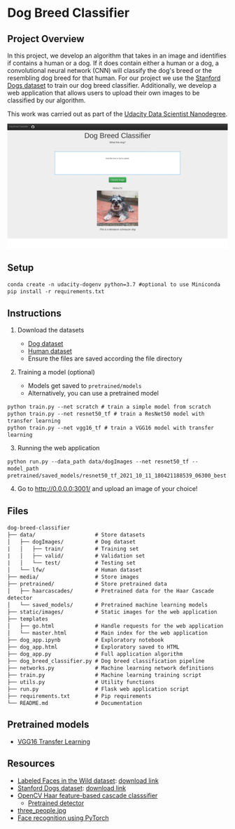 # Dog Breed Classifier

## Project Overview
In this project, we develop an algorithm that takes in an image and identifies if contains a human or a dog. If it does contain either a human or a dog, a convolutional neural network (CNN) will classify the dog's breed or the resembling dog breed for that human. For our project we use the [Stanford Dogs dataset](https://s3-us-west-1.amazonaws.com/udacity-aind/dog-project/dogImages.zip) to train our dog breed classifier. Additionally, we develop a web application that allows users to upload their own images to be classified by our algorithm. 

This work was carried out as part of the [Udacity Data Scientist Nanodegree](https://www.udacity.com/course/data-scientist-nanodegree--nd025).

![Web app screenshot](/media/webapp_screenshot.png?raw=true)

## Setup
```
conda create -n udacity-dogenv python=3.7 #optional to use Miniconda
pip install -r requirements.txt
```

## Instructions
1. Download the datasets
    * [Dog dataset](https://s3-us-west-1.amazonaws.com/udacity-aind/dog-project/dogImages.zip)
    * [Human dataset](https://s3-us-west-1.amazonaws.com/udacity-aind/dog-project/lfw.zip)
    * Ensure the files are saved according the file directory

2. Training a model (optional)
    * Models get saved to `pretrained/models`
    * Alternatively, you can use a pretrained model
```
python train.py --net scratch # train a simple model from scratch
python train.py --net resnet50_tf # train a ResNet50 model with transfer learning
python train.py --net vgg16_tf # train a VGG16 model with transfer learning
```

3. Running the web application
```
python run.py --data_path data/dogImages --net resnet50_tf --model_path pretrained/saved_models/resnet50_tf_2021_10_11_180421188539_06300_best.pt
```

4. Go to http://0.0.0.0:3001/ and upload an image of your choice!

## Files
```
dog-breed-classifier
├── data/                   # Store datasets
│   ├── dogImages/          # Dog dataset
|   │   ├── train/          # Training set
|   │   ├── valid/          # Validation set
|   │   └── test/           # Testing set
│   └── lfw/                # Human dataset
├── media/                  # Store images
├── pretrained/             # Store pretrained data
│   ├── haarcascades/       # Pretrained data for the Haar Cascade detector
│   └── saved_models/       # Pretrained machine learning models
├── static/images/          # Static images for the web application
├── templates
│   ├── go.html             # Handle requests for the web application
│   └── master.html         # Main index for the web application
├── dog_app.ipynb           # Exploratory notebook
├── dog_app.html            # Exploratory saved to HTML
├── dog_app.py              # Full application algorithm
├── dog_breed_classifier.py # Dog breed classification pipeline
├── networks.py             # Machine learning network definitions
├── train.py                # Machine learning training script
├── utils.py                # Utility functions
├── run.py                  # Flask web application script
├── requirements.txt        # Pip requirements
└── README.md               # Documentation
```

## Pretrained models
* [VGG16 Transfer Learning](https://drive.google.com/file/d/1V95M1Aaz9Vd_BDO7pKYavwBRt7HB5dt7/view?usp=sharing)

## Resources
* [Labeled Faces in the Wild dataset](http://vis-www.cs.umass.edu/lfw/): [download link](https://s3-us-west-1.amazonaws.com/udacity-aind/dog-project/lfw.zip)
* [Stanford Dogs dataset](http://vision.stanford.edu/aditya86/ImageNetDogs/): [download link](https://s3-us-west-1.amazonaws.com/udacity-aind/dog-project/dogImages.zip)
* [OpenCV Haar feature-based cascade classsifier](http://docs.opencv.org/trunk/d7/d8b/tutorial_py_face_detection.html)
    * [Pretrained detector](https://github.com/opencv/opencv/tree/master/data/haarcascades)
* [three_people.jpg](https://www.shutterstock.com/image-photo/horizontal-shot-three-mixed-race-teenagers-1238409808)
* [Face recognition using PyTorch](https://github.com/timesler/facenet-pytorch)